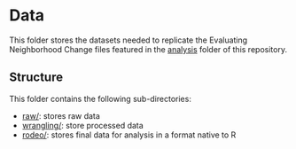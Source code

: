 # Data

This folder stores the datasets needed to replicate the Evaluating Neighborhood Change files featured in the [analysis](analysis) folder of this repository.

## Structure

This folder contains the following sub-directories:

- [raw/](data/raw): stores raw data
- [wrangling/](data/wrangling): store processed data
- [rodeo/](data/rodeo): stores final data for analysis in a format native to R

